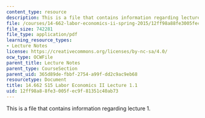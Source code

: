 ```yaml
---
content_type: resource
description: This is a file that contains information regarding lecture 1.
file: /courses/14-662-labor-economics-ii-spring-2015/12ff98a88fe3005fec9f81351c40ab73_MIT14_662S15_lecnotes1.pdf
file_size: 742281
file_type: application/pdf
learning_resource_types:
- Lecture Notes
license: https://creativecommons.org/licenses/by-nc-sa/4.0/
ocw_type: OCWFile
parent_title: Lecture Notes
parent_type: CourseSection
parent_uid: 365d89de-fbbf-2754-a99f-dd2c9ac9eb68
resourcetype: Document
title: 14.662 S15 Labor Economics II Lecture 1.1
uid: 12ff98a8-8fe3-005f-ec9f-81351c40ab73
---
```

This is a file that contains information regarding lecture 1.